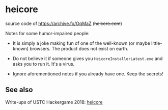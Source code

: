 # heicore

source code of https://archive.fo/OqMaZ (~~heicore.com~~)

Notes for some humor-impaired people: 

- It is simply a joke making fun of one of the well-known (or maybe little-known) browsers. The product does not exist on earth.

- Do not believe it if someone gives you `HeicoreInstallerLatest.exe` and asks you to run it. It's a virus.

- Ignore aforementioned notes if you already have one. Keep the secrets!

## See also

Write-ups of USTC Hackergame 2018: [heicore](https://github.com/ustclug/hackergame2018-writeups/blob/master/official/heicore/README.md)
